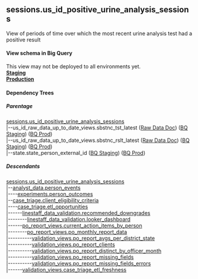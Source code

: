## sessions.us_id_positive_urine_analysis_sessions
View of periods of time over which the most recent urine analysis test had a positive result

#### View schema in Big Query
This view may not be deployed to all environments yet.<br/>
[**Staging**](https://console.cloud.google.com/bigquery?pli=1&p=recidiviz-staging&page=table&project=recidiviz-staging&d=sessions&t=us_id_positive_urine_analysis_sessions)
<br/>
[**Production**](https://console.cloud.google.com/bigquery?pli=1&p=recidiviz-123&page=table&project=recidiviz-123&d=sessions&t=us_id_positive_urine_analysis_sessions)
<br/>

#### Dependency Trees

##### Parentage
[sessions.us_id_positive_urine_analysis_sessions](../sessions/us_id_positive_urine_analysis_sessions.md) <br/>
|--us_id_raw_data_up_to_date_views.sbstnc_tst_latest ([Raw Data Doc](../../../ingest/us_id/raw_data/sbstnc_tst.md)) ([BQ Staging](https://console.cloud.google.com/bigquery?pli=1&p=recidiviz-staging&page=table&project=recidiviz-staging&d=us_id_raw_data_up_to_date_views&t=sbstnc_tst_latest)) ([BQ Prod](https://console.cloud.google.com/bigquery?pli=1&p=recidiviz-123&page=table&project=recidiviz-123&d=us_id_raw_data_up_to_date_views&t=sbstnc_tst_latest)) <br/>
|--us_id_raw_data_up_to_date_views.sbstnc_rslt_latest ([Raw Data Doc](../../../ingest/us_id/raw_data/sbstnc_rslt.md)) ([BQ Staging](https://console.cloud.google.com/bigquery?pli=1&p=recidiviz-staging&page=table&project=recidiviz-staging&d=us_id_raw_data_up_to_date_views&t=sbstnc_rslt_latest)) ([BQ Prod](https://console.cloud.google.com/bigquery?pli=1&p=recidiviz-123&page=table&project=recidiviz-123&d=us_id_raw_data_up_to_date_views&t=sbstnc_rslt_latest)) <br/>
|--state.state_person_external_id ([BQ Staging](https://console.cloud.google.com/bigquery?pli=1&p=recidiviz-staging&page=table&project=recidiviz-staging&d=state&t=state_person_external_id)) ([BQ Prod](https://console.cloud.google.com/bigquery?pli=1&p=recidiviz-123&page=table&project=recidiviz-123&d=state&t=state_person_external_id)) <br/>


##### Descendants
[sessions.us_id_positive_urine_analysis_sessions](../sessions/us_id_positive_urine_analysis_sessions.md) <br/>
|--[analyst_data.person_events](../analyst_data/person_events.md) <br/>
|----[experiments.person_outcomes](../experiments/person_outcomes.md) <br/>
|--[case_triage.client_eligibility_criteria](../case_triage/client_eligibility_criteria.md) <br/>
|----[case_triage.etl_opportunities](../case_triage/etl_opportunities.md) <br/>
|------[linestaff_data_validation.recommended_downgrades](../linestaff_data_validation/recommended_downgrades.md) <br/>
|--------[linestaff_data_validation.looker_dashboard](../linestaff_data_validation/looker_dashboard.md) <br/>
|------[po_report_views.current_action_items_by_person](../po_report_views/current_action_items_by_person.md) <br/>
|--------[po_report_views.po_monthly_report_data](../po_report_views/po_monthly_report_data.md) <br/>
|----------[validation_views.po_report_avgs_per_district_state](../validation_views/po_report_avgs_per_district_state.md) <br/>
|----------[validation_views.po_report_clients](../validation_views/po_report_clients.md) <br/>
|----------[validation_views.po_report_distinct_by_officer_month](../validation_views/po_report_distinct_by_officer_month.md) <br/>
|----------[validation_views.po_report_missing_fields](../validation_views/po_report_missing_fields.md) <br/>
|----------[validation_views.po_report_missing_fields_errors](../validation_views/po_report_missing_fields_errors.md) <br/>
|------[validation_views.case_triage_etl_freshness](../validation_views/case_triage_etl_freshness.md) <br/>

